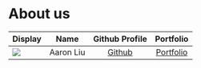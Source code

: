 # About us

Display |   Name    | Github Profile | Portfolio 
--------|:---------:|:--------------:|:---------:
![](https://avatars.githubusercontent.com/u/94769848?v=4) | Aaron Liu | [Github](https://github.com/AaronZZ10) | [Portfolio](https://github.com/AaronZZ10)

